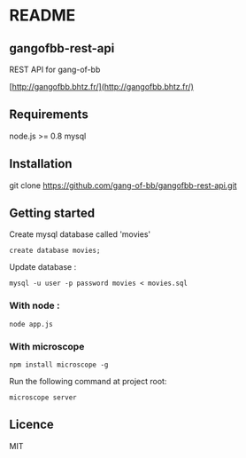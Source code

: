 README
======

gangofbb-rest-api
-----------------

REST API for gang-of-bb

[http://gangofbb.bhtz.fr/](http://gangofbb.bhtz.fr/)

Requirements
------------

node.js >= 0.8
mysql

Installation
------------

git clone https://github.com/gang-of-bb/gangofbb-rest-api.git

Getting started
---------------

Create mysql database called 'movies'

	create database movies;

Update database :

	mysql -u user -p password movies < movies.sql

### With node :
	
	node app.js

### With microscope

	npm install microscope -g

Run the following command at project root:

	microscope server

Licence
-------

MIT